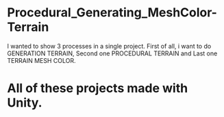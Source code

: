 # Procedural_Generating_MeshColor-Terrain
I wanted to show 3 processes in a single project. 
First of all, i want to do GENERATION TERRAIN,
Second one PROCEDURAL TERRAIN and 
Last one TERRAIN MESH COLOR. 

# All of these projects made with Unity.

